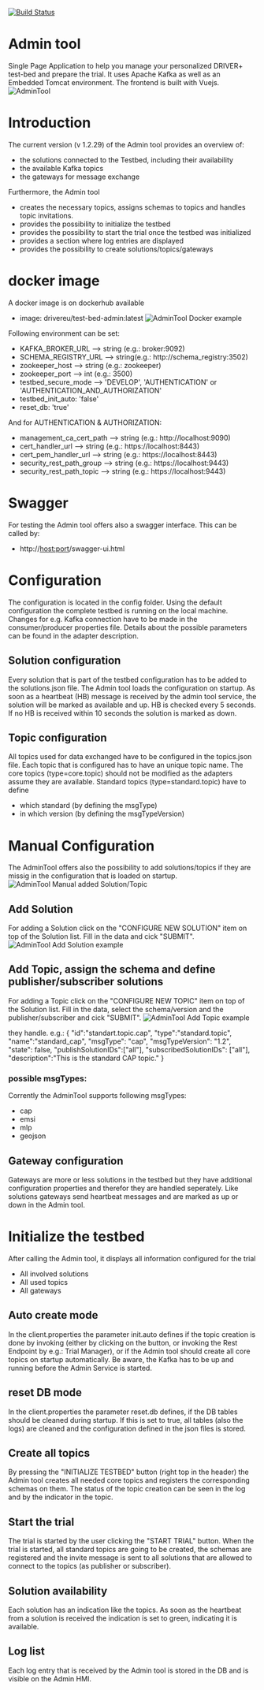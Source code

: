 [![Build Status](https://travis-ci.org/DRIVER-EU/test-bed-admin.svg?branch=master)](https://travis-ci.org/DRIVER-EU/test-bed-admin)

# Admin tool
Single Page Application to help you manage your personalized DRIVER+ test-bed and prepare the trial. It uses Apache Kafka as well as an Embedded Tomcat environment. The frontend is built with Vuejs.
![AdminTool](images/admintool.PNG)

# Introduction
The current version (v 1.2.29) of the Admin tool provides an overview of:
* the solutions connected to the Testbed, including their availability
* the available Kafka topics
* the gateways for message exchange

Furthermore, the Admin tool 
* creates the necessary topics, assigns schemas to topics and handles topic invitations.
* provides the possibility to initialize the testbed
* provides the possibility to start the trial once the testbed was initialized
* provides a section where log entries are displayed
* provides the possibility to create solutions/topics/gateways

# docker image
A docker image is on dockerhub available
* image: drivereu/test-bed-admin:latest
![AdminTool Docker example](images/dockerexample.PNG)

Following environment can be set:
* KAFKA_BROKER_URL --> string (e.g.: broker:9092)
* SCHEMA_REGISTRY_URL --> string(e.g.: http://schema_registry:3502)
* zookeeper_host --> string (e.g.: zookeeper)
* zookeeper_port --> int (e.g.: 3500)
* testbed_secure_mode --> 'DEVELOP', 'AUTHENTICATION' or 'AUTHENTICATION_AND_AUTHORIZATION'
* testbed_init_auto: 'false'
* reset_db: 'true'

And for AUTHENTICATION & AUTHORIZATION:
* management_ca_cert_path --> string (e.g.: http://localhost:9090)
* cert_handler_url --> string (e.g.: https://localhost:8443)
* cert_pem_handler_url --> string (e.g.: https://localhost:8443)
* security_rest_path_group --> string (e.g.: https://localhost:9443)
* security_rest_path_topic --> string (e.g.: https://localhost:9443)

# Swagger
For testing the Admin tool offers also a swagger interface.
This can be called by:
* http://<host:port>/swagger-ui.html

# Configuration
The configuration is located in the config folder. Using the default configuration the complete testbed is running on the local machine. Changes for e.g. Kafka connection have to be made in the consumer/producer properties file. Details about the possible
parameters can be found in the adapter description.

## Solution configuration
Every solution that is part of the testbed configuration has to be added to the solutions.json file. The Admin tool loads the
configuration on startup. As soon as a heartbeat (HB) message is received by the admin tool service, the solution will be marked as
available and up. HB is checked every 5 seconds. If no HB is received within 10 seconds the solution is marked as down.

## Topic configuration
All topics used for data exchanged have to be configured in the topics.json file. Each topic that is configured has to have an
unique topic name. The core topics (type=core.topic) should not be modified as the adapters assume they are available. Standard topics
(type=standard.topic) have to define
* which standard (by defining the msgType) 
* in which version (by defining the msgTypeVersion)

# Manual Configuration
The AdminTool offers also the possibility to add solutions/topics if they are missig in the configuration that is loaded on startup.
![AdminTool Manual added Solution/Topic](images/manualadded.PNG)

## Add Solution
For adding a Solution click on the "CONFIGURE NEW SOLUTION" item on top of the Solution list.
Fill in the data and cick "SUBMIT".
![AdminTool Add Solution example](images/newsolution.PNG)

## Add Topic, assign the schema and define publisher/subscriber solutions 
For adding a Topic click on the "CONFIGURE NEW TOPIC" item on top of the Solution list.
Fill in the data, select the schema/version and the publisher/subscriber and cick "SUBMIT".
![AdminTool Add Topic example](images/newtopic.PNG)

they handle. e.g.: 
{
	"id":"standart.topic.cap",
	"type":"standard.topic",
 	"name":"standard_cap",
 	"msgType": "cap",
 	"msgTypeVersion": "1.2",
 	"state": false,
 	"publishSolutionIDs":["all"],
 	"subscribedSolutionIDs": ["all"],
 	"description":"This is the standard CAP topic."
}

### possible msgTypes:
Corrently the AdminTool supports following msgTypes:
* cap
* emsi
* mlp
* geojson

## Gateway configuration
Gateways are more or less solutions in the testbed but they have additional configuration properties and therefor they are handled seperately. Like solutions gateways send heartbeat messages and are marked as up or down in the Admin tool.

# Initialize the testbed
After calling the Admin tool, it displays all information configured for the trial
* All involved solutions
* All used topics
* All gateways

## Auto create mode
In the client.properties the parameter init.auto defines if the topic creation is done by invoking (either by clicking on the button, or invoking the Rest Endpoint by e.g.: Trial Manager), or if the Admin tool should create all core topics on startup automatically. Be aware, the Kafka has to be up and running before the Admin Service is started.

## reset DB mode
In the client.properties the parameter reset.db defines, if the DB tables should be cleaned during startup. If this is set to true, all tables (also the logs) are cleaned and the configuration defined in the json files is stored. 


## Create all topics
By pressing the "INITIALIZE TESTBED" button (right top in the header) the Admin tool creates all needed core topics and registers the corresponding schemas on them. The status of the topic creation can be seen in the log and by the indicator in the topic.

## Start the trial
The trial is started by the user clicking the "START TRIAL" button. When the trial is started, all standard topics are going to be created, the schemas are registered and the invite message is sent to all solutions that are allowed to connect to the topics (as publisher or subscriber).

## Solution availability
Each solution has an indication like the topics. As soon as the heartbeat from a solution is received the indication is set to green, indicating it is available.

## Log list
Each log entry that is received by the Admin tool is stored in the DB and is visible on the Admin HMI.



